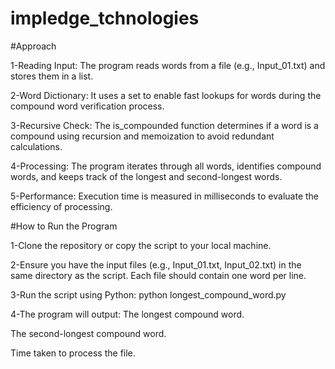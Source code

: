 # impledge_tchnologies


#Approach

1-Reading Input: The program reads words from a file (e.g., Input_01.txt) and stores them in a list.

2-Word Dictionary: It uses a set to enable fast lookups for words during the compound word verification process.

3-Recursive Check: The is_compounded function determines if a word is a compound using recursion and memoization to avoid redundant calculations.

4-Processing: The program iterates through all words, identifies compound words, and keeps track of the longest and second-longest words.

5-Performance: Execution time is measured in milliseconds to evaluate the efficiency of processing.

#How to Run the Program

1-Clone the repository or copy the script to your local machine.

2-Ensure you have the input files (e.g., Input_01.txt, Input_02.txt) in the same directory as the script. Each file should contain one word per line.

3-Run the script using Python:
python longest_compound_word.py

4-The program will output:
The longest compound word.

The second-longest compound word.

Time taken to process the file.

